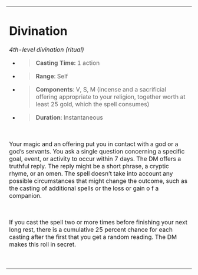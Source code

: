 
<table><tbody><tr class="odd"><td><h1 id="divination"><strong>Divination</strong></h1><p><em>4th-level divination (ritual)</em></p><ul><li><blockquote><p><strong>Casting Time:</strong> 1 action</p></blockquote></li><li><blockquote><p><strong>Range</strong>: Self</p></blockquote></li><li><blockquote><p><strong>Components</strong>: V, S, M (incense and a sacrificial offering appropriate to your religion, together worth at least 25 gold, which the spell consumes)</p></blockquote></li><li><blockquote><p><strong>Duration</strong>: Instantaneous</p></blockquote></li></ul><p> </p><p>Your magic and an offering put you in contact with a god or a god’s servants. You ask a single question concerning a specific goal, event, or activity to occur within 7 days. The DM offers a truthful reply. The reply might be a short phrase, a cryptic rhyme, or an omen. The spell doesn’t take into account any possible circumstances that might change the outcome, such as the casting of additional spells or the loss or gain o f a companion.</p><p> </p><p>If you cast the spell two or more times before finishing your next long rest, there is a cumulative 25 percent chance for each casting after the first that you get a random reading. The DM makes this roll in secret.</p><p> </p></td></tr></tbody></table>